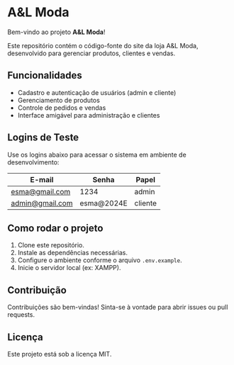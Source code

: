 # A&L Moda

Bem-vindo ao projeto **A&L Moda**!

Este repositório contém o código-fonte do site da loja A&L Moda, desenvolvido para gerenciar produtos, clientes e vendas.

## Funcionalidades

- Cadastro e autenticação de usuários (admin e cliente)
- Gerenciamento de produtos
- Controle de pedidos e vendas
- Interface amigável para administração e clientes

## Logins de Teste

Use os logins abaixo para acessar o sistema em ambiente de desenvolvimento:

| E-mail             | Senha        | Papel   |
|--------------------|--------------|---------|
| esma@gmail.com     | 1234         | admin   |
| admin@gmail.com    | esma@2024E   | cliente |

## Como rodar o projeto

1. Clone este repositório.
2. Instale as dependências necessárias.
3. Configure o ambiente conforme o arquivo `.env.example`.
4. Inicie o servidor local (ex: XAMPP).

## Contribuição

Contribuições são bem-vindas! Sinta-se à vontade para abrir issues ou pull requests.

## Licença

Este projeto está sob a licença MIT.

